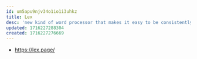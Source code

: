 ```yaml
---
id: um5apu9njv34o1io1i3uhkz
title: Lex
desc: 'new kind of word processor that makes it easy to be consistently brilliant.'
updated: 1716227288304
created: 1716227276669
---
```


- https://lex.page/
